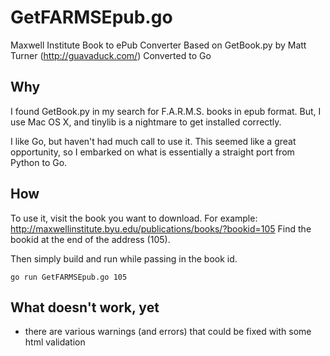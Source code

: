 # GetFARMSEpub.go
Maxwell Institute Book to ePub Converter
Based on GetBook.py by Matt Turner (http://guavaduck.com/)
Converted to Go

## Why
I found GetBook.py in my search for F.A.R.M.S. books in epub format. But, I use Mac OS X, and tinylib is a nightmare to get installed correctly.

I like Go, but haven't had much call to use it. This seemed like a great opportunity, so I embarked on what is essentially a straight port from Python to Go.

## How
To use it, visit the book you want to download. For example: http://maxwellinstitute.byu.edu/publications/books/?bookid=105
Find the bookid at the end of the address (105).

Then simply build and run while passing in the book id.

```go run GetFARMSEpub.go 105```

## What doesn't work, yet
* there are various warnings (and errors) that could be fixed with some html validation
